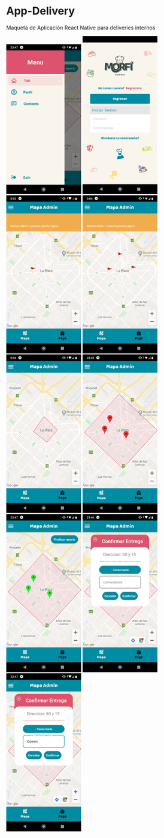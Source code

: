 # App-Delivery
Maqueta de Aplicación React Native para deliveries internos

<img src="assets/Capturas/menu.png?raw=true" height="400" width="200">
<img src="assets/Capturas/login.png?raw=true height="400" width="200">
<img src="assets/Capturas/mapa-admin.png?raw=true height="400" width="200">
<img src="assets/Capturas/mapa-admin-2.png?raw=true height="400" width="200">
<img src="assets/Capturas/mapa-admin-3.png?raw=true height="400" width="200">
<img src="assets/Capturas/mapa-user.png?raw=true height="400" width="200">
<img src="assets/Capturas/mapa-user-2.png?raw=true height="400" width="200">
<img src="assets/Capturas/modal-marker.png?raw=true height="400" width="200">
<img src="assets/Capturas/modal-marker-2.png?raw=true height="400" width="200">


